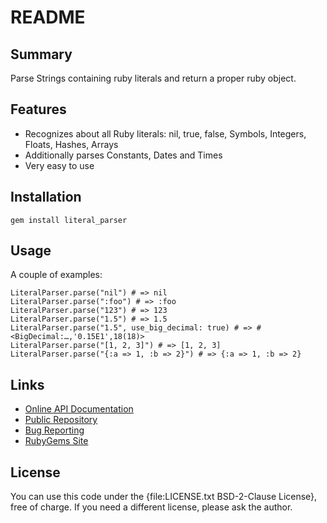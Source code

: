 README
======


Summary
-------
Parse Strings containing ruby literals and return a proper ruby object.


Features
--------

* Recognizes about all Ruby literals: nil, true, false, Symbols, Integers, Floats, Hashes,
  Arrays
* Additionally parses Constants, Dates and Times
* Very easy to use


Installation
------------
`gem install literal_parser`


Usage
-----

A couple of examples:

    LiteralParser.parse("nil") # => nil
    LiteralParser.parse(":foo") # => :foo
    LiteralParser.parse("123") # => 123
    LiteralParser.parse("1.5") # => 1.5
    LiteralParser.parse("1.5", use_big_decimal: true) # => #<BigDecimal:…,'0.15E1',18(18)>
    LiteralParser.parse("[1, 2, 3]") # => [1, 2, 3]
    LiteralParser.parse("{:a => 1, :b => 2}") # => {:a => 1, :b => 2}




Links
-----

* [Online API Documentation](http://rdoc.info/github/apeiros/literal_parser/)
* [Public Repository](https://github.com/apeiros/literal_parser)
* [Bug Reporting](https://github.com/apeiros/literal_parser/issues)
* [RubyGems Site](https://rubygems.org/gems/literal_parser)


License
-------

You can use this code under the {file:LICENSE.txt BSD-2-Clause License}, free of charge.
If you need a different license, please ask the author.

